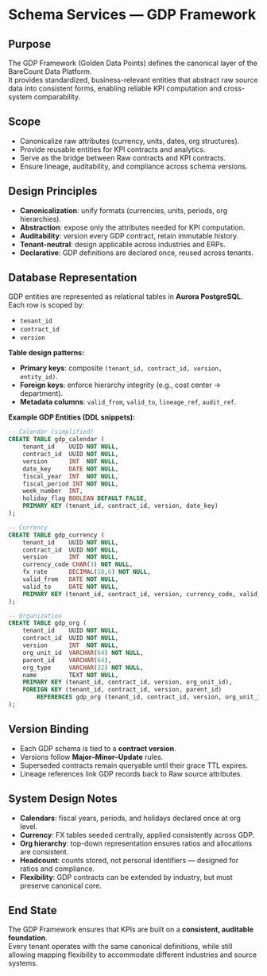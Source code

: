 # Schema Services — GDP Framework

## Purpose
The GDP Framework (Golden Data Points) defines the canonical layer of the BareCount Data Platform.  
It provides standardized, business-relevant entities that abstract raw source data into consistent forms, enabling reliable KPI computation and cross-system comparability.

## Scope
- Canonicalize raw attributes (currency, units, dates, org structures).  
- Provide reusable entities for KPI contracts and analytics.  
- Serve as the bridge between Raw contracts and KPI contracts.  
- Ensure lineage, auditability, and compliance across schema versions.

## Design Principles
- **Canonicalization**: unify formats (currencies, units, periods, org hierarchies).  
- **Abstraction**: expose only the attributes needed for KPI computation.  
- **Auditability**: version every GDP contract, retain immutable history.  
- **Tenant-neutral**: design applicable across industries and ERPs.  
- **Declarative**: GDP definitions are declared once, reused across tenants.

## Database Representation
GDP entities are represented as relational tables in **Aurora PostgreSQL**.  
Each row is scoped by:
- `tenant_id`  
- `contract_id`  
- `version`  

**Table design patterns:**
- **Primary keys**: composite `(tenant_id, contract_id, version, entity_id)`.  
- **Foreign keys**: enforce hierarchy integrity (e.g., cost center → department).  
- **Metadata columns**: `valid_from`, `valid_to`, `lineage_ref`, `audit_ref`.  

**Example GDP Entities (DDL snippets):**

```sql
-- Calendar (simplified)
CREATE TABLE gdp_calendar (
    tenant_id    UUID NOT NULL,
    contract_id  UUID NOT NULL,
    version      INT  NOT NULL,
    date_key     DATE NOT NULL,
    fiscal_year  INT  NOT NULL,
    fiscal_period INT NOT NULL,
    week_number  INT,
    holiday_flag BOOLEAN DEFAULT FALSE,
    PRIMARY KEY (tenant_id, contract_id, version, date_key)
);

-- Currency
CREATE TABLE gdp_currency (
    tenant_id    UUID NOT NULL,
    contract_id  UUID NOT NULL,
    version      INT  NOT NULL,
    currency_code CHAR(3) NOT NULL,
    fx_rate      DECIMAL(18,6) NOT NULL,
    valid_from   DATE NOT NULL,
    valid_to     DATE NOT NULL,
    PRIMARY KEY (tenant_id, contract_id, version, currency_code, valid_from)
);

-- Organization
CREATE TABLE gdp_org (
    tenant_id    UUID NOT NULL,
    contract_id  UUID NOT NULL,
    version      INT  NOT NULL,
    org_unit_id  VARCHAR(64) NOT NULL,
    parent_id    VARCHAR(64),
    org_type     VARCHAR(32) NOT NULL,
    name         TEXT NOT NULL,
    PRIMARY KEY (tenant_id, contract_id, version, org_unit_id),
    FOREIGN KEY (tenant_id, contract_id, version, parent_id)
        REFERENCES gdp_org (tenant_id, contract_id, version, org_unit_id)
);
```

## Version Binding
- Each GDP schema is tied to a **contract version**.  
- Versions follow **Major–Minor–Update** rules.  
- Superseded contracts remain queryable until their grace TTL expires.  
- Lineage references link GDP records back to Raw source attributes.  

## System Design Notes
- **Calendars**: fiscal years, periods, and holidays declared once at org level.  
- **Currency**: FX tables seeded centrally, applied consistently across GDP.  
- **Org hierarchy**: top-down representation ensures ratios and allocations are consistent.  
- **Headcount**: counts stored, not personal identifiers — designed for ratios and compliance.  
- **Flexibility**: GDP contracts can be extended by industry, but must preserve canonical core.

## End State
The GDP Framework ensures that KPIs are built on a **consistent, auditable foundation**.  
Every tenant operates with the same canonical definitions, while still allowing mapping flexibility to accommodate different industries and source systems.
